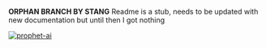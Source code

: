 **ORPHAN BRANCH BY STANG**
Readme is a stub, needs to be updated with new documentation but until then I got nothing


[![prophet-ai](https://circleci.com/gh/prophet-ai/ApostleAI.svg?style=shield)](https://circleci.com/gh/prophet-ai/ApostleAI)
